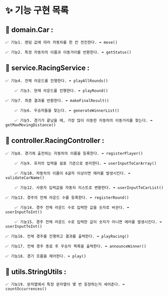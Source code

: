 # ✨ 기능 구현  목록

## 📕 domain.Car : 

    ✅ 기능1. 랜덤 값에 따라 자동차를 한 칸 전진한다. ➡ move()

    ✅ 기능2. 특정 자동차의 이름과 이동거리를 반환한다. ➡ getStatus()


## 📕 service.RacingService :

    ✅ 기능4. 전체 라운드를 진행한다. ➡ playAllRounds()
    
        ✅ 기능3. 현재 라운드를 진행한다. ➡ playRound()

    ✅ 기능7. 최종 결과를 반환한다. ➡ makeFinalResult()

        ✅ 기능6. 우승자들을 찾는다. ➡ generateWinnerList()

        ✅ 기능5. 경기가 끝났을 때, 가장 많이 이동한 자동차의 이동거리를 찾는다. ➡ getMaxMovingDistance()

## 📕 controller.RacingController :

    ✅ 기능8. 경기에 출전하는 자동차의 이름을 등록한다. ➡ registerPlayer()

        ✅ 기능9. 유저의 입력을 쉼표 기준으로 분리한다. ➡ userInputToCarArray()

        ✅ 기능10. 자동차의 이름이 6글자 이상이면 에러를 발생시킨다. ➡ validateCarName()

        ✅ 기능12. 사용자 입력값을 자동차 리스트로 변환한다. ➡ userInputToCarList()

    ✅ 기능13. 경주의 전체 라운드 수를 등록한다. ➡ registerRound()

        ✅ 기능14. 경주 전체 라운드 수로 입력한 값을 숫자로 바꾼다. ➡ userInputToInt()
 
        ✅ 기능15. 경주 전체 라운드 수로 입력한 값이 숫자가 아니면 에러를 발생시킨다. ➡ userInputToInt()

    ✅ 기능16. 전체 경주를 진행하고 결과를 출력한다. ➡ playRacing()

    ✅ 기능17. 전체 경주 종료 후 우승자 목록을 출력한다. ➡ announceWinner()

    ✅ 기능18. 경기 흐름을 제어한다. ➡ play()

## 📕 utils.StringUtils :

    ✅ 기능19. 문자열에서 특정 문자열이 몇 번 등장하는지 세어준다. ➡ countOccurrences()
